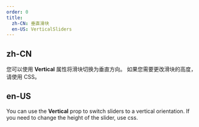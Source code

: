 ```yaml
---
order: 0
title:
  zh-CN: 垂直滑块
  en-US: VerticalSliders
---
```


## zh-CN

您可以使用 **Vertical** 属性将滑块切换为垂直方向。 如果您需要更改滑块的高度，请使用 CSS。

## en-US

You can use the **Vertical** prop to switch sliders to a vertical orientation. If you need to change the height of the slider, use css.
